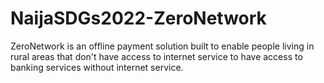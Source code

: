 # NaijaSDGs2022-ZeroNetwork
ZeroNetwork is an offline payment solution built to enable people living in rural areas that don't have access to internet service to have access to banking services without internet service.
